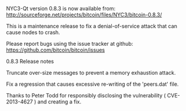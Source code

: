 NYC3-Qt version 0.8.3 is now available from:
  http://sourceforge.net/projects/bitcoin/files/NYC3/bitcoin-0.8.3/

This is a maintenance release to fix a denial-of-service attack that
can cause nodes to crash.

Please report bugs using the issue tracker at github:
  https://github.com/bitcoin/bitcoin/issues

0.8.3 Release notes

Truncate over-size messages to prevent a memory exhaustion attack.

Fix a regression that causes excessive re-writing of the 'peers.dat' file.


Thanks to Peter Todd for responsibly disclosing the vulnerability
( CVE-2013-4627 ) and creating a fix.
